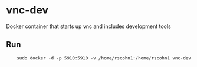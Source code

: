 # vnc-dev
Docker container that starts up vnc and includes development tools

## Run
        sudo docker -d -p 5910:5910 -v /home/rscohn1:/home/rscohn1 vnc-dev
